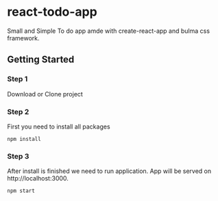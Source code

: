 # react-todo-app
Small and Simple To do app amde with create-react-app and bulma css framework.

## Getting Started

### Step 1

Download or Clone project

### Step 2

First you need to install all packages
```
npm install
```

### Step 3

After install is finished we need to run application.
App will be served on http://localhost:3000.
```
npm start
```
